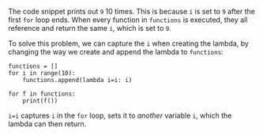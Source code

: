 The code snippet prints out `9` 10 times. This is because `i` is set to `9` after the first `for` loop ends. When every function in `functions` is executed, they all reference and return the same `i`, which is set to `9`.

To solve this problem, we can capture the `i` when creating the lambda, by changing the way we create and append the lambda to `functions`:

```
functions = []
for i in range(10):
    functions.append(lambda i=i: i)

for f in functions:
    print(f())
```

`i=i` captures `i` in the `for` loop, sets it to *another* variable `i`, which the lambda can then return.
